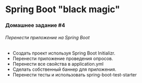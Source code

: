 # Spring Boot "black magic"

### Домашнее задание #4
###### Перенести приложение на Spring Boot
* Создать проект используя Spring Boot Initializr.
* Перенести приложение проведения опросов.
* Перенести все свойства в application.yml
* Сделать собственный баннер для приложения.
* Перенести тесты и использовать spring-boot-test-starter
